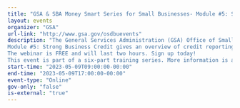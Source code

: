 ```yaml
---
title: "GSA & SBA Money Smart Series for Small Businesses- Module #5: Strong Business Credit"
layout: events
organizer: "GSA"
url-link: "http://www.gsa.gov/osdbuevents"
description: "The General Services Administration (GSA) Office of Small and Disadvantaged Business Utilization (OSDBU) is teaming with the Small Business Administration (SBA) to offer the Money Smart training series. This training explains how to start and manage a business.
Module #5: Strong Business Credit gives an overview of credit reporting. You’ll learn how reporting credit can benefit your small business.
The webinar is FREE and will last two hours. Sign up today!
This event is part of a six-part training series. More information is available at www.gsa.gov/osdbuevents"
start-time: "2023-05-09T09:00:00-00:00"
end-time: "2023-05-09T17:00:00-00:00"
event-type: "Online"
gov-only: "false"
is-external: "true"
---
```

